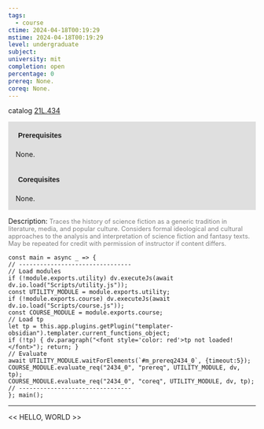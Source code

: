 ```yaml
---
tags:
  - course
ctime: 2024-04-18T00:19:29
mstime: 2024-04-18T00:19:29
level: undergraduate
subject: 
university: mit
completion: open
percentage: 0
prereq: None.
coreq: None.
---
```


catalog [21L.434](http://student.mit.edu/catalog/m21La.html#21L.434)

<span style="display: block; padding: 15px; background-color: rgb(100, 100, 100, 0.2);"><font id="m_prereq2434_0" style="display: block; font-family: Arial, sans-serif; font-weight: bold; padding: 5px">Prerequisites</font><br><span id="prereq2434_0">None.</span></span>
<span style="display: block; padding: 15px; background-color: rgb(100, 100, 100, 0.2);"><font id="m_coreq2434_0" style="display: block; font-family: Arial, sans-serif; font-weight: bold; padding: 5px">Corequisites</font><br><span id="coreq2434_0">None.</span></span>

<font style="">Description:</font>
<font style="color: grey; font-size: 0.8rem;">Traces the history of science fiction as a generic tradition in literature, media, and popular culture. Considers formal ideological and cultural approaches to the analysis and interpretation of science fiction and fantasy texts. May be repeated for credit with permission of instructor if content differs.</font>

```dataviewjs
const main = async _ => {
// --------------------------------
// Load modules
if (!module.exports.utility) dv.executeJs(await dv.io.load("Scripts/utility.js"));
const UTILITY_MODULE = module.exports.utility;
if (!module.exports.course) dv.executeJs(await dv.io.load("Scripts/course.js"));
const COURSE_MODULE = module.exports.course;
// Load tp
let tp = this.app.plugins.getPlugin("templater-obsidian").templater.current_functions_object;
if (!tp) { dv.paragraph("<font style='color: red'>tp not loaded!</font>"); return; }
// Evaluate
await UTILITY_MODULE.waitForElements(`#m_prereq2434_0`, {timeout:5});
COURSE_MODULE.evaluate_req("2434_0", "prereq", UTILITY_MODULE, dv, tp);
COURSE_MODULE.evaluate_req("2434_0", "coreq", UTILITY_MODULE, dv, tp);
// --------------------------------
}; main();
```

---

<< HELLO, WORLD >>
